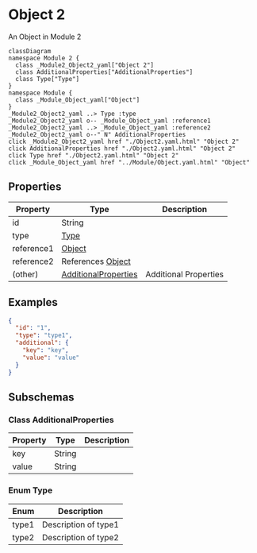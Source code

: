 # Object 2


An Object in Module 2
```mermaid
classDiagram
namespace Module 2 {
  class _Module2_Object2_yaml["Object 2"]
  class AdditionalProperties["AdditionalProperties"]
  class Type["Type"]
}
namespace Module {
  class _Module_Object_yaml["Object"]
}
_Module2_Object2_yaml ..> Type :type
_Module2_Object2_yaml o-- _Module_Object_yaml :reference1
_Module2_Object2_yaml ..> _Module_Object_yaml :reference2
_Module2_Object2_yaml o--" N" AdditionalProperties 
click _Module2_Object2_yaml href "./Object2.yaml.html" "Object 2"
click AdditionalProperties href "./Object2.yaml.html" "Object 2"
click Type href "./Object2.yaml.html" "Object 2"
click _Module_Object_yaml href "../Module/Object.yaml.html" "Object"
```



## Properties
| Property | Type | Description |
|------|------|-------------|
| id | String |  |
| type | [Type](#Type) |  |
| reference1 | [Object](../Module/Object.yaml.md) |  |
| reference2 | References [Object](../Module/Object.yaml.md) |  |
| (other) | [AdditionalProperties](#AdditionalProperties) | Additional Properties |

## Examples
```json
{
  "id": "1",
  "type": "type1",
  "additional": {
    "key": "key",
    "value": "value"
  }
}
```


## Subschemas
### Class AdditionalProperties


| Property | Type | Description |
|------|------|-------------|
| key | String |  |
| value | String |  |

### Enum Type

| Enum | Description |
|------|-------------|
| type1 | Description of type1 |
| type2 | Description of type2 |




